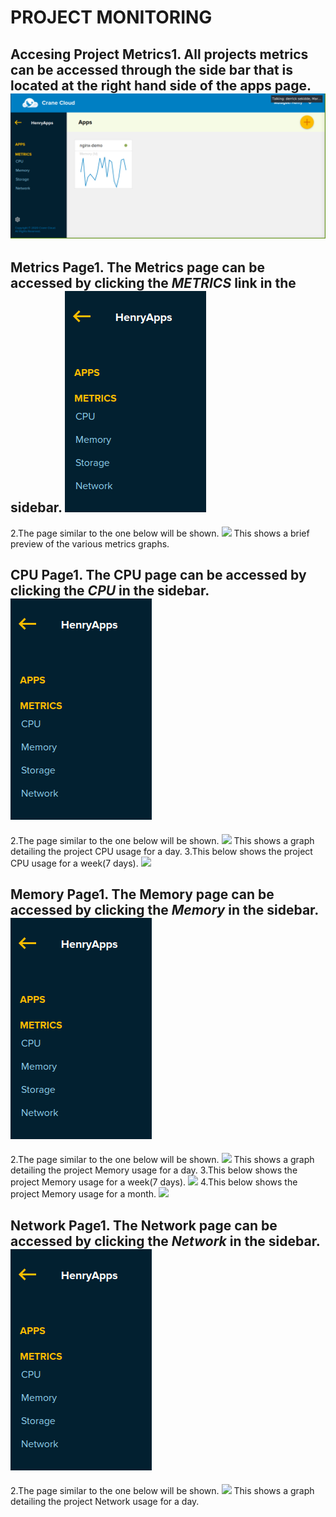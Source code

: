 # PROJECT MONITORING
## Accesing Project Metrics1. All projects metrics can be accessed through the side bar that is located at the right hand side of the apps page. ![](../img/apps_page.png)
## Metrics Page1. The Metrics page can be accessed by clicking the *METRICS* link in the sidebar. ![](../img/sidebar.png)
2.The page similar to the one below will be shown. ![](https://user-images.githubusercontent.com/32802973/92147589-077bab00-ee24-11ea-9781-89d423c0a31a.png) This shows a brief preview of the various metrics graphs.
## CPU Page1. The CPU page can be accessed by clicking the *CPU* in the sidebar. ![](../img/sidebar.png)
2.The page similar to the one below will be shown. ![](https://user-images.githubusercontent.com/29985169/91437707-fb677a80-e872-11ea-999c-5277a9034582.png) This shows a graph detailing the project CPU usage for a day.
3.This below shows the project CPU usage for a week(7 days). ![](https://user-images.githubusercontent.com/29985169/91437725-028e8880-e873-11ea-840b-b1bd8bdae627.png)
## Memory Page1. The Memory page can be accessed by clicking the *Memory* in the sidebar. ![](../img/sidebar.png)
2.The page similar to the one below will be shown. ![](https://user-images.githubusercontent.com/29985169/91333168-ea1c6080-e7d5-11ea-9aef-27f10e1b4108.png) This shows a graph detailing the project Memory usage for a day.
3.This below shows the project Memory usage for a week(7 days). ![](https://user-images.githubusercontent.com/29985169/91333237-015b4e00-e7d6-11ea-8f6a-0fc30bc596d7.png)
4.This below shows the project Memory usage for a month. ![](https://user-images.githubusercontent.com/29985169/91333268-0b7d4c80-e7d6-11ea-962a-352c4eeaf656.png)
## Network Page1. The Network page can be accessed by clicking the *Network* in the sidebar. ![](../img/sidebar.png)
2.The page similar to the one below will be shown. ![](https://user-images.githubusercontent.com/32802973/93486822-4bcf7680-f90d-11ea-91bc-d6efcbdb6dc7.png) This shows a graph detailing the project Network usage for a day.